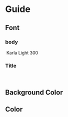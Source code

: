 # Guide

## Font

### body

​	Karla Light 300

### Title

​	

 	

## Background Color



## Color



